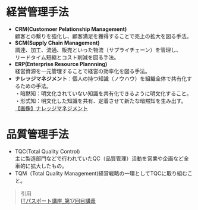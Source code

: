 # 経営管理手法   
* **CRM(Customoer Pelationship Management)**  
顧客との繫りを強化し、顧客満足を獲得することで売上の拡大を図る手法。  
* **SCM(Supply Chain Management)**  
調達、加工、流通、販売といった物流（サプライチェーン）を管理し、  
リードタイム短縮とコスト削減を図る手法。  
* **ERP(Enterprise Resource Plannning)**  
経営資源を一元管理することで経営の効率化を図る手法。  
* **ナレッジマネジメント**：個人の持つ知識（ノウハウ）を組織全体で共有化するための手法。  
・暗黙知：明文化されていない知識を共有化できるように明文化すること。  
・形式知：明文化した知識を共有、定着させて新たな暗黙知を生み出す。  
[【画像】ナレッジマネジメント](https://gyazo.com/15da9b7caca90f547e9650917987b037)  
# 品質管理手法  
* TQC(Total Quality Control)  
主に製造部門などで行われていたQC（品質管理）活動を営業や企画など全車的に拡大したもの。  
* TQM（Total Quality Management)経営戦略の一環としてTQCに取り組むこと。  

> 引用  
[ITパスポート講座_第17回目講義](https://www.youtube.com/watch?v=ai35LJmJEI4&list=PLC9xywNMIf9jgTizhye6GyPjZcuPZ9ou5&index=18)
